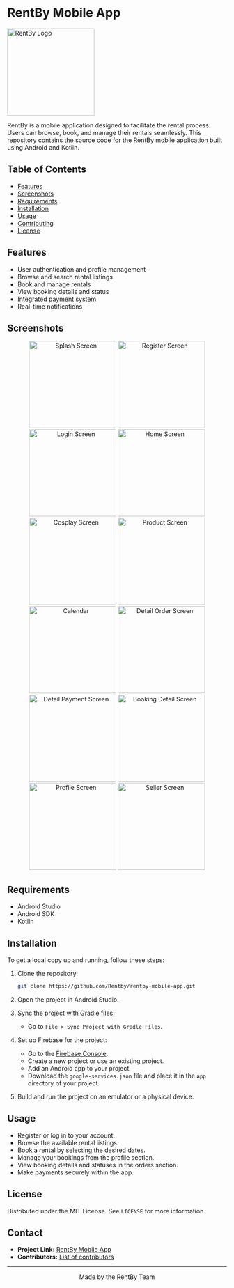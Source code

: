 # RentBy Mobile App

<img src="app/src/main/res/drawable/logokuning.png" alt="RentBy Logo" width="200" />

RentBy is a mobile application designed to facilitate the rental process. Users can browse, book, and manage their rentals seamlessly. This repository contains the source code for the RentBy mobile application built using Android and Kotlin.

## Table of Contents

- [Features](#features)
- [Screenshots](#screenshots)
- [Requirements](#requirements)
- [Installation](#installation)
- [Usage](#usage)
- [Contributing](#contributing)
- [License](#license)

## Features

- User authentication and profile management
- Browse and search rental listings
- Book and manage rentals
- View booking details and status
- Integrated payment system
- Real-time notifications

## Screenshots

<p align="center">
    <img src="splashscreen.jpg" alt="Splash Screen" width="200" />
    <img src="register.jpg" alt="Register Screen" width="200" />
    <img src="login.jpg" alt="Login Screen" width="200" />
    <img src="hiking.jpg" alt="Home Screen" width="200" />
    <img src="cosplay.jpg" alt="Cosplay Screen" width="200" />
    <img src="detailproduct.jpg" alt="Product Screen" width="200" />
    <img src="calender.jpg" alt="Calendar" width="200" />
    <img src="detailorder.jpg" alt="Detail Order Screen" width="200" />
    <img src="detailpayment.jpg" alt="Detail Payment Screen" width="200" />
    <img src="bookingdetail.jpg" alt="Booking Detail Screen" width="200" />
    <img src="profile.jpg" alt="Profile Screen" width="200" />
    <img src="sellerscreen.jpg" alt="Seller Screen" width="200" />
</p>

## Requirements

- Android Studio
- Android SDK
- Kotlin

## Installation

To get a local copy up and running, follow these steps:

1. Clone the repository:
    ```sh
    git clone https://github.com/Rentby/rentby-mobile-app.git
    ```

2. Open the project in Android Studio.

3. Sync the project with Gradle files:
    - Go to `File > Sync Project with Gradle Files`.

4. Set up Firebase for the project:
    - Go to the [Firebase Console](https://console.firebase.google.com/).
    - Create a new project or use an existing project.
    - Add an Android app to your project.
    - Download the `google-services.json` file and place it in the `app` directory of your project.

5. Build and run the project on an emulator or a physical device.

## Usage

- Register or log in to your account.
- Browse the available rental listings.
- Book a rental by selecting the desired dates.
- Manage your bookings from the profile section.
- View booking details and statuses in the orders section.
- Make payments securely within the app.

## License

Distributed under the MIT License. See `LICENSE` for more information.

## Contact

- **Project Link:** [RentBy Mobile App](https://github.com/Rentby/rentby-mobile-app)
- **Contributors:** [List of contributors](https://github.com/Rentby/rentby-mobile-app/graphs/contributors)

---

<p align="center">
    Made by the RentBy Team
</p>
